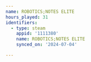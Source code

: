 ```yaml
---
name: ROBOTICS;NOTES ELITE
hours_played: 31
identifiers:
  - type: steam
    appid: '1111380'
    name: ROBOTICS;NOTES ELITE
    synced_on: '2024-07-04'

---
```

